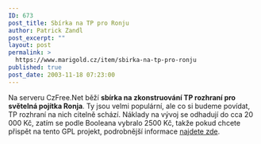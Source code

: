 ```yaml
---
ID: 673
post_title: Sbírka na TP pro Ronju
author: Patrick Zandl
post_excerpt: ""
layout: post
permalink: >
  https://www.marigold.cz/item/sbirka-na-tp-pro-ronju
published: true
post_date: 2003-11-18 07:23:00
---
```

Na serveru CzFree.Net běží <STRONG>sbírka na zkonstruování TP rozhraní pro světelná pojítka Ronja</STRONG>. Ty jsou velmi populární, ale co si budeme povídat, TP rozhraní na nich citelně schází. Náklady na vývoj se odhadují do cca 20 000 Kč, zatím se podle Booleana vybralo 2500 Kč, takže pokud chcete přispět na tento GPL projekt, podrobnější informace <A href="http://www.czfree.net/forum/showthread.php?s=&amp;threadid=6791" target=_blank>najdete zde</A>.
